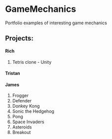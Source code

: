 # GameMechanics
Portfolio examples of interesting game mechanics

## Projects:

#### Rich
1. Tetris clone - Unity

#### Tristan

#### James
1. Frogger
2. Defender
3. Donkey Kong
4. Sonic the Hedgehog
5. Pong
6. Space Invaders
7. Asteroids
8. Breakout

